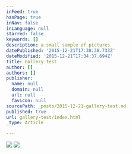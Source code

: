 ```yaml
---
inFeed: true
hasPage: true
inNav: false
inLanguage: null
starred: false
keywords: []
description: a small sample of pictures
datePublished: '2015-12-21T17:38:38.733Z'
dateModified: '2015-12-21T17:34:37.694Z'
title: Gallery test
author: []
authors: []
publisher:
  name: null
  domain: null
  url: null
  favicon: null
sourcePath: _posts/2015-12-21-gallery-test.md
published: true
url: gallery-test/index.html
_type: Article

---
```

![](https://the-grid-user-content.s3-us-west-2.amazonaws.com/d650764b-dab2-482f-9be3-7ecf2f4c04b1.jpg)
![](https://the-grid-user-content.s3-us-west-2.amazonaws.com/60ad5b0f-4735-4275-9eea-30b9c987b953.jpg)